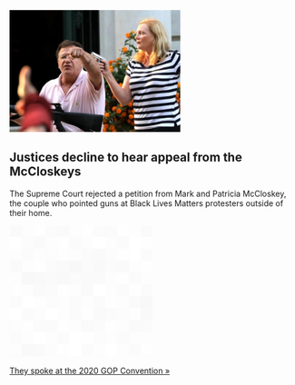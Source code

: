 
![Justices decline to hear appeal from the McCloskeys](./20220606175841.png)
## Justices decline to hear appeal from the McCloskeys

The Supreme Court rejected a petition from Mark and Patricia McCloskey, the couple who pointed guns at Black Lives Matters protesters outside of their home.

![pic](../square_bg.png)

[They spoke at the 2020 GOP Convention »](https://www.yahoo.com/news/scotus-declines-to-hear-appeal-from-mc-closkeys-couple-who-pointed-guns-at-protesters-161454942.html)
